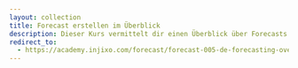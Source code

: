 ```yaml
---
layout: collection
title: Forecast erstellen im Überblick
description: Dieser Kurs vermittelt dir einen Überblick über Forecasts und wie du diese mit injixo erstellen kannst. Erfahre, warum Forecasts für effektive Schichtplanung entscheidend sind.
redirect_to:
  - https://academy.injixo.com/forecast/forecast-005-de-forecasting-overview
---
```


